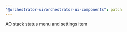 ```yaml
---
"@orchestrator-ui/orchestrator-ui-components": patch
---
```


AO stack status menu and settings item
